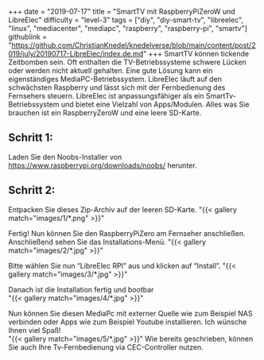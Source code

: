 +++
date = "2019-07-17"
title = "SmartTV mit RaspberryPiZeroW und LibreElec"
difficulty = "level-3"
tags = ["diy", "diy-smart-tv", "libreelec", "linux", "mediacenter", "mediapc", "raspberry", "raspberry-pi", "smartv"]
githublink = "https://github.com/ChristianKnedel/knedelverse/blob/main/content/post/2019/july/20190717-LibreElec/index.de.md"
+++
SmartTV können tickende Zeitbomben sein. Oft enthalten die TV-Betriebssysteme schwere Lücken oder werden nicht aktuell gehalten. Eine gute Lösung kann ein eigenständiges MediaPC-Betriebssystem. LibreElec läuft auf den schwächsten Raspberry und lässt sich mit der Fernbedienung des Fernsehers steuern. LibreElec ist anpassungsfähiger als ein SmartTv-Betriebssystem und bietet eine Vielzahl von Apps/Modulen. Alles was Sie brauchen ist ein RaspberryZeroW und eine leere SD-Karte.

## Schritt 1: 
Laden Sie den Noobs-Installer von https://www.raspberrypi.org/downloads/noobs/ herunter.

## Schritt 2: 
Entpacken Sie dieses Zip-Archiv auf der leeren SD-Karte.
"{{< gallery match="images/1/*.png" >}}"

Fertig! Nun können Sie den RaspberryPiZero am Fernseher anschließen. Anschließend sehen Sie das Installations-Menü.
"{{< gallery match="images/2/*.jpg" >}}"

Bitte wählen Sie nun “LibreElec RPI” aus und klicken auf “Install”. 
"{{< gallery match="images/3/*.jpg" >}}"

Danach ist die Installation fertig und bootbar   
"{{< gallery match="images/4/*.jpg" >}}"

Nun können Sie diesen MediaPc mit externer Quelle wie zum Beispiel NAS verbinden oder Apps wie zum Beispiel Youtube installieren. Ich wünsche Ihnen viel Spaß!   
"{{< gallery match="images/5/*.jpg" >}}"
Wie bereits geschrieben, können Sie auch Ihre Tv-Fernbedienung via CEC-Controller nutzen. 